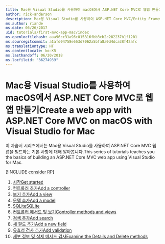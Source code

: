 ```yaml
---
title: Mac용 Visual Studio를 사용하여 macOS에서 ASP.NET Core MVC로 웹앱 만들기
author: rick-anderson
description: Mac용 Visual Studio를 사용하여 ASP.NET Core MVC/Entity Framework 앱 만들기
ms.author: riande
ms.date: 06/26/2017
uid: tutorials/first-mvc-app-mac/index
ms.openlocfilehash: aaa96cc31a96c015816fbb3cb2c282237b1f1201
ms.sourcegitcommit: a1afd04758e663d7062a5bfa8a0d4dca38f42afc
ms.translationtype: HT
ms.contentlocale: ko-KR
ms.lasthandoff: 06/20/2018
ms.locfileid: "36274939"
---
```

# <a name="create-a-web-app-with-aspnet-core-mvc-on-macos-with-visual-studio-for-mac"></a><span data-ttu-id="8d187-103">Mac용 Visual Studio를 사용하여 macOS에서 ASP.NET Core MVC로 웹앱 만들기</span><span class="sxs-lookup"><span data-stu-id="8d187-103">Create a web app with ASP.NET Core MVC on macOS with Visual Studio for Mac</span></span>

<span data-ttu-id="8d187-104">이 자습서 시리즈에서는 Mac용 Visual Studio를 사용하여 ASP.NET Core MVC 웹앱을 빌드하는 기본 사항에 대해 알아봅니다.</span><span class="sxs-lookup"><span data-stu-id="8d187-104">This series of tutorials teaches you the basics of building an ASP.NET Core MVC web app using Visual Studio for Mac.</span></span> 

[!INCLUDE [consider RP](../../includes/razor.md)]

1. [<span data-ttu-id="8d187-105">시작</span><span class="sxs-lookup"><span data-stu-id="8d187-105">Get started</span></span>](xref:tutorials/first-mvc-app-mac/start-mvc)
1. [<span data-ttu-id="8d187-106">컨트롤러 추가</span><span class="sxs-lookup"><span data-stu-id="8d187-106">Add a controller</span></span>](xref:tutorials/first-mvc-app-mac/adding-controller)
1. [<span data-ttu-id="8d187-107">보기 추가</span><span class="sxs-lookup"><span data-stu-id="8d187-107">Add a view</span></span>](xref:tutorials/first-mvc-app-mac/adding-view)
1. [<span data-ttu-id="8d187-108">모델 추가</span><span class="sxs-lookup"><span data-stu-id="8d187-108">Add a model</span></span>](xref:tutorials/first-mvc-app-mac/adding-model)
1. [<span data-ttu-id="8d187-109">SQLite</span><span class="sxs-lookup"><span data-stu-id="8d187-109">SQLite</span></span>](xref:tutorials/first-mvc-app-mac/working-with-sql)
1. [<span data-ttu-id="8d187-110">컨트롤러 메서드 및 보기</span><span class="sxs-lookup"><span data-stu-id="8d187-110">Controller methods and views</span></span>](xref:tutorials/first-mvc-app-mac/controller-methods-views)
1. [<span data-ttu-id="8d187-111">검색 추가</span><span class="sxs-lookup"><span data-stu-id="8d187-111">Add search</span></span>](xref:tutorials/first-mvc-app-mac/search)
1. [<span data-ttu-id="8d187-112">새 필드 추가</span><span class="sxs-lookup"><span data-stu-id="8d187-112">Add a new field</span></span>](xref:tutorials/first-mvc-app-mac/new-field)
1. [<span data-ttu-id="8d187-113">유효성 검사 추가</span><span class="sxs-lookup"><span data-stu-id="8d187-113">Add validation</span></span>](xref:tutorials/first-mvc-app-mac/validation)
1. [<span data-ttu-id="8d187-114">세부 정보 및 삭제 메서드 검사</span><span class="sxs-lookup"><span data-stu-id="8d187-114">Examine the Details and Delete methods</span></span>](xref:tutorials/first-mvc-app/details)

